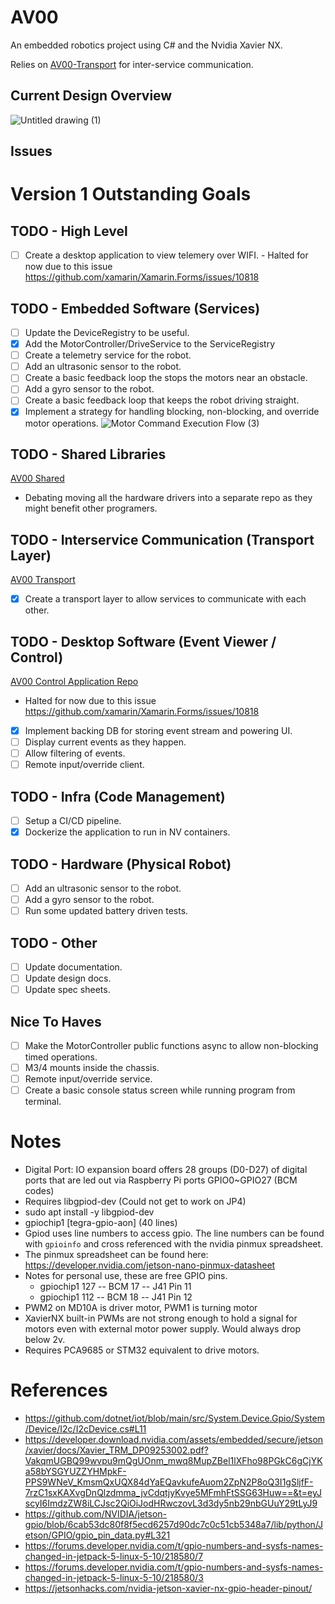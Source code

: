 # AV00
An embedded robotics project using C# and the Nvidia Xavier NX.

Relies on [AV00-Transport](https://github.com/kelceydamage/AV00-Transport) for inter-service communication.

## Current Design Overview
![Untitled drawing (1)](https://github.com/kelceydamage/sensors-test/assets/16090219/1d6d7f56-4ac8-4e3f-91a6-4593bf0f7f37)

## Issues

# Version 1 Outstanding Goals
## TODO - High Level
* [ ] Create a desktop application to view telemery over WIFI. - Halted for now due to this issue https://github.com/xamarin/Xamarin.Forms/issues/10818

## TODO - Embedded Software (Services)
* [ ] Update the DeviceRegistry to be useful.
* [x] Add the MotorController/DriveService to the ServiceRegistry
* [ ] Create a telemetry service for the robot.
* [ ] Add an ultrasonic sensor to the robot.
* [ ] Create a basic feedback loop the stops the motors near an obstacle.
* [ ] Add a gyro sensor to the robot.
* [ ] Create a basic feedback loop that keeps the robot driving straight.
* [x] Implement a strategy for handling blocking, non-blocking, and override motor operations. ![Motor Command Execution Flow (3)](https://github.com/kelceydamage/AV00/assets/16090219/5c59d172-462f-49ca-ab8d-6c5c2ca6b29d)

## TODO - Shared Libraries
[AV00 Shared](https://github.com/kelceydamage/AV00-Shared)
* Debating moving all the hardware drivers into a separate repo as they might benefit other programers.

## TODO - Interservice Communication (Transport Layer)
[AV00 Transport](https://github.com/kelceydamage/AV00-Transport)
* [x] Create a transport layer to allow services to communicate with each other.

## TODO - Desktop Software (Event Viewer / Control) 
[AV00 Control Application Repo](https://github.com/kelceydamage/AV00-Control-Application)

* Halted for now due to this issue https://github.com/xamarin/Xamarin.Forms/issues/10818

* [x] Implement backing DB for storing event stream and powering UI.
* [ ] Display current events as they happen.
* [ ] Allow filtering of events.
* [ ] Remote input/override client.

## TODO - Infra (Code Management)
* [ ] Setup a CI/CD pipeline.
* [x] Dockerize the application to run in NV containers.

## TODO - Hardware (Physical Robot)
* [ ] Add an ultrasonic sensor to the robot.
* [ ] Add a gyro sensor to the robot.
* [ ] Run some updated battery driven tests.

## TODO - Other 
* [ ] Update documentation.
* [ ] Update design docs.
* [ ] Update spec sheets.

## Nice To Haves
* [ ] Make the MotorController public functions async to allow non-blocking timed operations.
* [ ] M3/4 mounts inside the chassis.
* [ ] Remote input/override service.
* [ ] Create a basic console status screen while running program from terminal.

# Notes
* Digital Port: IO expansion board offers 28 groups (D0-D27) of digital ports that are led out via Raspberry Pi ports GPIO0~GPIO27 (BCM codes)
* Requires libgpiod-dev (Could not get to work on JP4)
* sudo apt install -y libgpiod-dev
* gpiochip1 [tegra-gpio-aon] (40 lines)
* Gpiod uses line numbers to access gpio. The line numbers can be found with `gpioinfo` and cross referenced with the nvidia pinmux spreadsheet.
* The pinmux spreadsheet can be found here: https://developer.nvidia.com/jetson-nano-pinmux-datasheet
* Notes for personal use, these are free GPIO pins.
    * gpiochip1 127 -- BCM 17 -- J41 Pin 11
    * gpiochip1 112 -- BCM 18 -- J41 Pin 12
* PWM2 on MD10A is driver motor, PWM1 is turning motor
* XavierNX built-in PWMs are not strong enough to hold a signal for motors even with external motor power supply. Would always drop below 2v.
* Requires PCA9685 or STM32 equivalent to drive motors.

# References
* https://github.com/dotnet/iot/blob/main/src/System.Device.Gpio/System/Device/I2c/I2cDevice.cs#L11
* https://developer.download.nvidia.com/assets/embedded/secure/jetson/xavier/docs/Xavier_TRM_DP09253002.pdf?VakqmUGBQ99wvpu9mQgUOnm_mwq8MupZBel1lXFho98PGkC6gCjYKa58bYSGYUZZYHMpkF-PPS9WNeV_KmsmQxUQX84dYaEQavkufeAuom2ZpN2P8oQ3I1gSljfF-7rzC1sxKAXvgDnQlzdmma_jvCdqtjyKvye5MFmhFtSSG63Huw==&t=eyJscyI6ImdzZW8iLCJsc2QiOiJodHRwczovL3d3dy5nb29nbGUuY29tLyJ9
* https://github.com/NVIDIA/jetson-gpio/blob/6cab53dc80f8f5ecd6257d90dc7c0c51cb5348a7/lib/python/Jetson/GPIO/gpio_pin_data.py#L321
* https://forums.developer.nvidia.com/t/gpio-numbers-and-sysfs-names-changed-in-jetpack-5-linux-5-10/218580/7
* https://forums.developer.nvidia.com/t/gpio-numbers-and-sysfs-names-changed-in-jetpack-5-linux-5-10/218580/3
* https://jetsonhacks.com/nvidia-jetson-xavier-nx-gpio-header-pinout/
